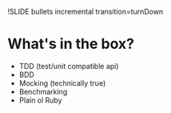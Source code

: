 !SLIDE bullets incremental transition=turnDown

# What's in the box? #

* TDD (test/unit compatible api)
* BDD
* Mocking (technically true)
* Benchmarking
* Plain ol Ruby

